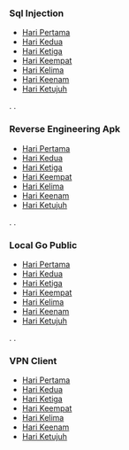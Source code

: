 ### Sql Injection
- [Hari Pertama](https://ariadesupriyatna.medium.com/poc-sql-injection-day-1-223c4b99e132)
- [Hari Kedua](https://ariadesupriyatna.medium.com/poc-sql-injection-day-2-0c0694b29e02)
- [Hari Ketiga](https://ariadesupriyatna.medium.com/poc-sql-injection-day-3-2b1058479a11)
- [Hari Keempat](https://ariadesupriyatna.medium.com/poc-sql-injection-day-4-menebak-rentan-sqli-atau-tidaknya-05883f52424c)
- [Hari Kelima](https://ariadesupriyatna.medium.com/poc-sql-injection-day-5-95d8fcd212bb)
- [Hari Keenam](https://ariadesupriyatna.medium.com/poc-sql-injection-day-6-bc4cc7efbe16)
- [Hari Ketujuh](https://ariadesupriyatna.medium.com/poc-sql-injection-day-7-8e318eef9a77)

.
.

### Reverse Engineering Apk
- [Hari Pertama](https://ariadesupriyatna.medium.com/reverse-engineering-day-1-25a78da5835c)
- [Hari Kedua](https://medium.com/p/6c44aa14067b)
- [Hari Ketiga](https://ariadesupriyatna.medium.com/reverse-engineering-day-3-c38160464027)
- [Hari Keempat](https://medium.com/@ariadesupriyatna/reverse-engineering-day-4-6d501ca0fa34)
- [Hari Kelima](https://medium.com/@ariadesupriyatna/reverse-engineering-day-5-056b1fb6ba27)
- [Hari Keenam](https://ariadesupriyatna.medium.com/reverse-engineering-day-6-3bacaf1b5cb8)
- [Hari Ketujuh](https://ariadesupriyatna.medium.com/reverse-engineering-day-7-58a0a5337060)

.
.

### Local Go Public
- [Hari Pertama](https://medium.com/@ariadesupriyatna/acode-code-editor-openvpn-connect-portmap-io-592150b1f2ae)
- [Hari Kedua](https://pastebin.com/qhN9q7w4)
- [Hari Ketiga](https://pastebin.com/Wm0qQeRY)
- [Hari Keempat](https://pastebin.com/0EP2Va0g)
- [Hari Kelima](https://pastebin.com/yRdyCzv3)
- [Hari Keenam](https://pastebin.com/xfCsr2Hu)
- [Hari Ketujuh](https://gist.github.com/ariadesupriyatna/ea784cf38b4bcee9646ab311635ab3e9)

.
.

### VPN Client
- [Hari Pertama](https://ariadesupriyatna.medium.com/decrypt-f1le-dark-darktunnel-vpn-1793ffd63192)
- [Hari Kedua](https://ariadesupriyatna.medium.com/vpn-client-pro-f553d1ee0411)
- [Hari Ketiga](https://ariadesupriyatna.medium.com/openvpn-sslsocks-nebulo-869d456993)
- [Hari Keempat](https://ariadesupriyatna.medium.com/xray-apk-dfafe1333a83)
- [Hari Kelima](https://ariadesupriyatna.medium.com/xray-apk-dfafe1333a83)
- [Hari Keenam](https://blog.whyvpn.my.id/2023/05/tutorial-shadowsocks-obfs-tls-di-android.html?m=1)
- [Hari Ketujuh](https://blog.whyvpn.my.id/2023/05/tutorial-openvpn-websocket-non-tls-dan.html?m=1)
